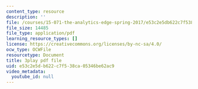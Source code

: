 ```yaml
---
content_type: resource
description: ''
file: /courses/15-071-the-analytics-edge-spring-2017/e53c2e5db622c7f538ca05346be62ac9_U57wvHVpe-8.pdf
file_size: 14485
file_type: application/pdf
learning_resource_types: []
license: https://creativecommons.org/licenses/by-nc-sa/4.0/
ocw_type: OCWFile
resourcetype: Document
title: 3play pdf file
uid: e53c2e5d-b622-c7f5-38ca-05346be62ac9
video_metadata:
  youtube_id: null
---
```

